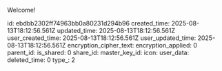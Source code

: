 Welcome!

id: ebdbb2302ff74963bb0a80231d294b96
created_time: 2025-08-13T18:12:56.561Z
updated_time: 2025-08-13T18:12:56.561Z
user_created_time: 2025-08-13T18:12:56.561Z
user_updated_time: 2025-08-13T18:12:56.561Z
encryption_cipher_text: 
encryption_applied: 0
parent_id: 
is_shared: 0
share_id: 
master_key_id: 
icon: 
user_data: 
deleted_time: 0
type_: 2